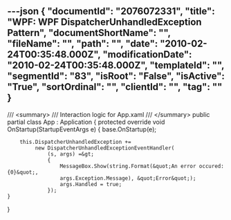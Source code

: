 ---json
{
  "documentId": "2076072331",
  "title": "WPF: WPF DispatcherUnhandledException Pattern",
  "documentShortName": "",
  "fileName": "",
  "path": "",
  "date": "2010-02-24T00:35:48.000Z",
  "modificationDate": "2010-02-24T00:35:48.000Z",
  "templateId": "",
  "segmentId": "83",
  "isRoot": "False",
  "isActive": "True",
  "sortOrdinal": "",
  "clientId": "",
  "tag": ""
}
---

/// &lt;summary&gt;
/// Interaction logic for App.xaml
/// &lt;/summary&gt;
public partial class App : Application
{
    protected override void OnStartup(StartupEventArgs e)
    {
        base.OnStartup(e);

        this.DispatcherUnhandledException +=
             new DispatcherUnhandledExceptionEventHandler(
                 (s, args) =&gt;
                 {
                     MessageBox.Show(string.Format(&quot;An error occured: {0}&quot;, 
                     args.Exception.Message), &quot;Error&quot;);
                     args.Handled = true;
                 });
    }
}
